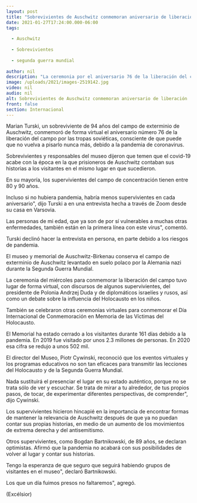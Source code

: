 ```yaml
---
layout: post
title: "Sobrevivientes de Auschwitz conmemoran aniversario de liberación"
date: 2021-01-27T17:24:00.000-06:00
tags:
  
  - Auschwitz
  
  - Sobrevivientes
  
  - segunda guerra mundial
  
author: nil
description: "La ceremonia por el aniversario 76 de la liberación del campo de exterminio de Auschwitz tiene lugar de forma virtual, debido a la pandemia de covid-19"
image: /uploads/2021/images-2519142.jpg
video: nil
audio: nil
alt: Sobrevivientes de Auschwitz conmemoran aniversario de liberación
front: false
section: Internacional
---
```


Marian Turski, un sobreviviente de 94 años del campo de exterminio de Auschwitz, conmemoró de forma virtual el aniversario número 76 de la liberación del campo por las tropas soviéticas, consciente de que puede que no vuelva a pisarlo nunca más, debido a la pandemia de coronavirus.

Sobrevivientes y responsables del museo dijeron que temen que el covid-19 acabe con la época en la que prisioneros de Auschwitz contaban sus historias a los visitantes en el mismo lugar en que sucedieron.

En su mayoría, los supervivientes del campo de concentración tienen entre 80 y 90 años.

Incluso si no hubiera pandemia, habría menos supervivientes en cada aniversario", dijo Turski a en una entrevista hecha a través de Zoom desde su casa en Varsovia.

 
Las personas de mi edad, que ya son de por sí vulnerables a muchas otras enfermedades, también están en la primera línea con este virus", comentó.

Turski declinó hacer la entrevista en persona, en parte debido a los riesgos de pandemia.

El museo y memorial de Auschwitz-Birkenau conserva el campo de exterminio de Auschwitz levantado en suelo polaco por la Alemania nazi durante la Segunda Guerra Mundial.

La ceremonia del miércoles para conmemorar la liberación del campo tuvo lugar de forma virtual, con discursos de algunos supervivientes, del presidente de Polonia Andrzej Duda y de diplomáticos israelíes y rusos, así como un debate sobre la influencia del Holocausto en los niños.

También se celebraron otras ceremonias virtuales para conmemorar el Día Internacional de Conmemoración en Memoria de las Víctimas del Holocausto.

El Memorial ha estado cerrado a los visitantes durante 161 días debido a la pandemia. En 2019 fue visitado por unos 2.3 millones de personas. En 2020 esa cifra se redujo a unos 502 mil.

El director del Museo, Piotr Cywinski, reconoció que los eventos virtuales y los programas educativos no son tan eficaces para transmitir las lecciones del Holocausto y de la Segunda Guerra Mundial.

Nada sustituirá el presenciar el lugar en su estado auténtico, porque no se trata sólo de ver y escuchar. Se trata de mirar a tu alrededor, de tus propios pasos, de tocar, de experimentar diferentes perspectivas, de comprender", dijo Cywinski.

Los supervivientes hicieron hincapié en la importancia de encontrar formas de mantener la relevancia de Auschwitz después de que ya no puedan contar sus propias historias, en medio de un aumento de los movimientos de extrema derecha y del antisemitismo.

Otros supervivientes, como Bogdan Bartnikowski, de 89 años, se declaran optimistas. Afirmó que la pandemia no acabará con sus posibilidades de volver al lugar y contar sus historias.

Tengo la esperanza de que seguro que seguirá habiendo grupos de visitantes en el museo", declaró Bartnikowski.

Los que un día fuimos presos no faltaremos", agregó.

(Excélsior)